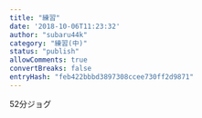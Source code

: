 ```yaml
---
title: "練習"
date: '2018-10-06T11:23:32'
author: "subaru44k"
category: "練習(中)"
status: "publish"
allowComments: true
convertBreaks: false
entryHash: "feb422bbbd3897308ccee730ff2d9871"
---
```

52分ジョグ
